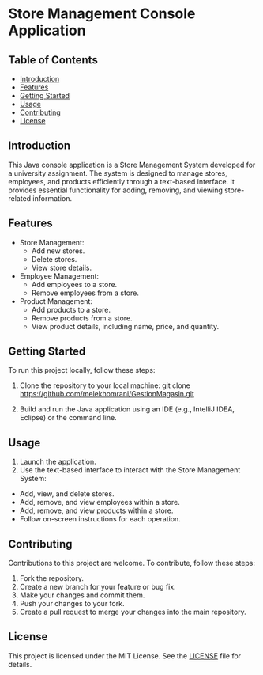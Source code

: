 # Store Management Console Application

## Table of Contents
- [Introduction](#introduction)
- [Features](#features)
- [Getting Started](#getting-started)
- [Usage](#usage)
- [Contributing](#contributing)
- [License](#license)

## Introduction
This Java console application is a Store Management System developed for a university assignment. The system is designed to manage stores, employees, and products efficiently through a text-based interface. It provides essential functionality for adding, removing, and viewing store-related information.

## Features
- Store Management:
  - Add new stores.
  - Delete stores.
  - View store details.
- Employee Management:
  - Add employees to a store.
  - Remove employees from a store.
- Product Management:
  - Add products to a store.
  - Remove products from a store.
  - View product details, including name, price, and quantity.

## Getting Started
To run this project locally, follow these steps:

1. Clone the repository to your local machine:
git clone https://github.com/melekhomrani/GestionMagasin.git

2. Build and run the Java application using an IDE (e.g., IntelliJ IDEA, Eclipse) or the command line.

## Usage
1. Launch the application.
2. Use the text-based interface to interact with the Store Management System:
- Add, view, and delete stores.
- Add, remove, and view employees within a store.
- Add, remove, and view products within a store.
- Follow on-screen instructions for each operation.

## Contributing
Contributions to this project are welcome. To contribute, follow these steps:

1. Fork the repository.
2. Create a new branch for your feature or bug fix.
3. Make your changes and commit them.
4. Push your changes to your fork.
5. Create a pull request to merge your changes into the main repository.

## License
This project is licensed under the MIT License. See the [LICENSE](LICENSE) file for details.
